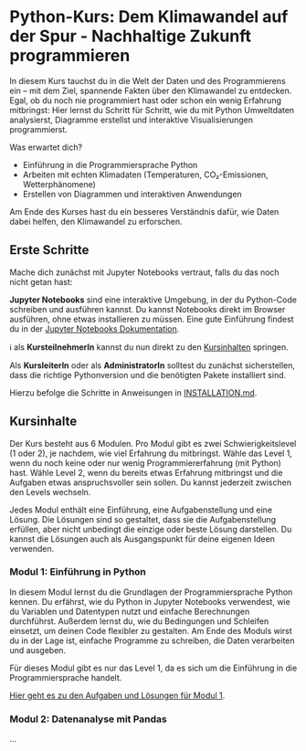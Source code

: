 # Python-Kurs: Dem Klimawandel auf der Spur - Nachhaltige Zukunft programmieren

In diesem Kurs tauchst du in die Welt der Daten und des Programmierens ein – mit dem Ziel, spannende Fakten über den
Klimawandel zu entdecken. Egal, ob du noch nie programmiert hast oder schon ein wenig Erfahrung mitbringst: Hier lernst
du Schritt für Schritt, wie du mit Python Umweltdaten analysierst, Diagramme erstellst und interaktive Visualisierungen
programmierst.

Was erwartet dich?

- Einführung in die Programmiersprache Python
- Arbeiten mit echten Klimadaten (Temperaturen, CO₂-Emissionen, Wetterphänomene)
- Erstellen von Diagrammen und interaktiven Anwendungen

Am Ende des Kurses hast du ein besseres Verständnis dafür, wie Daten dabei helfen, den Klimawandel zu erforschen.

## Erste Schritte

Mache dich zunächst mit Jupyter Notebooks vertraut, falls du das noch nicht getan hast:

**Jupyter Notebooks** sind eine
interaktive Umgebung, in der du Python-Code schreiben und ausführen kannst. Du kannst Notebooks direkt im Browser
ausführen, ohne etwas installieren zu müssen. Eine gute Einführung findest du in
der [Jupyter Notebooks Dokumentation](https://jupyter.org/documentation).

ℹ️ als **KursteilnehmerIn** kannst du nun direkt zu den [Kursinhalten](#kursinhalte) springen.

Als **KursleiterIn** oder als **AdministratorIn** solltest du zunächst sicherstellen, dass die richtige Pythonversion
und die benötigten Pakete installiert sind.

Hierzu befolge die Schritte in Anweisungen in [INSTALLATION.md](INSTALLATION.md).

## Kursinhalte

Der Kurs besteht aus 6 Modulen. Pro Modul gibt es zwei Schwierigkeitslevel (1 oder 2), je nachdem, wie viel
Erfahrung du mitbringst. Wähle das Level 1, wenn du noch keine oder nur wenig Programmiererfahrung (mit Python) hast.
Wähle Level 2, wenn du bereits etwas Erfahrung mitbringst und die Aufgaben etwas anspruchsvoller sein sollen. Du kannst
jederzeit zwischen den Levels wechseln.

Jedes Modul enthält eine Einführung, eine Aufgabenstellung und eine Lösung. Die Lösungen sind so gestaltet, dass sie
die Aufgabenstellung erfüllen, aber nicht unbedingt die einzige oder beste Lösung darstellen. Du kannst die Lösungen
auch als Ausgangspunkt für deine eigenen Ideen verwenden.

### Modul 1: Einführung in Python

In diesem Modul lernst du die Grundlagen der Programmiersprache Python kennen. Du erfährst, wie du Python in Jupyter 
Notebooks verwendest, wie du Variablen und Datentypen nutzt und einfache Berechnungen durchführst. Außerdem lernst du,
wie du Bedingungen und Schleifen einsetzt, um deinen Code flexibler zu gestalten. Am Ende des Moduls wirst du in der Lage
ist, einfache Programme zu schreiben, die Daten verarbeiten und ausgeben.

Für dieses Modul gibt es nur das Level 1, da es sich um die Einführung in die Programmiersprache handelt.

[Hier geht es zu den Aufgaben und Lösungen für Modul 1](kursmaterial/level1/einfuehrung.jpynb).

### Modul 2: Datenanalyse mit Pandas

...